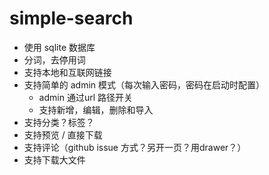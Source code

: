 # simple-search

* 使用 sqlite 数据库
* 分词，去停用词
* 支持本地和互联网链接
* 支持简单的 admin 模式（每次输入密码，密码在启动时配置）
  * admin 通过url 路径开关
  * 支持新增，编辑，删除和导入
* 支持分类？标签？
* 支持预览 / 直接下载
* 支持评论（github issue 方式？另开一页？用drawer？）
* 支持下载大文件
